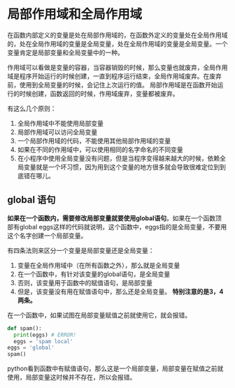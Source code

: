 # 局部作用域和全局作用域
在函数内部定义的变量是处在局部作用域的，在函数外定义的变量处在全局作用域的，处在全局作用域的变量是全局变量，处在全局作用域的变量是全局变量。一个变量肯定是局部变量和全局变量中的一种。

作用域可以看做是变量的容器，当容器销毁的时候，那么变量也就废弃，全局作用域是程序开始运行的时候创建，一直到程序运行结束，全局作用域废弃。在废弃前，使用到全局变量的时候，会记住上次运行的值。
局部作用域是在函数开始运行的时候创建，函数返回的时候，作用域废弃，变量都被废弃。

有这么几个原则：
1. 全局作用域中不能使用局部变量
2. 局部作用域可以访问全局变量
3. 一个局部作用域的代码，不能使用其他局部作用域的变量
4. 如果在不同的作用域中，可以使用相同的名字命名的不同变量
5. 在小程序中使用全局变量没有问题，但是当程序变得越来越大的时候，依赖全局变量就是一个坏习惯，因为用到这个变量的地方很多就会导致很难定位到到底错在哪儿。

## global 语句
**如果在一个函数内，需要修改局部变量就要使用global语句**。如果在一个函数顶部有global eggs这样的代码就说明，这个函数中，eggs指的是全局变量，不要用这个名字创建一个局部变量。

有四条法则来区分一个变量是局部变量还是全局变量：
1. 变量在全局作用域中（在所有函数之外），那么就是全局变量
2. 在一个函数中，有针对该变量的global语句，是全局变量
3. 否则，该变量用于函数中的赋值语句，是局部变量
4. 但是，该变量没有用在赋值语句中，那么还是全局变量。
**特别注意的是3，4两条。**

在一个函数中，如果试图在局部变量赋值之前就使用它，就会报错。
```python
def spam():
  print(eggs) # ERROR!
  eggs = 'spam local'
eggs = 'global'
spam()
```
python看到函数中有赋值语句，那么这是一个局部变量，局部变量在赋值之前就使用，局部变量这时候并不存在，所以会报错。
